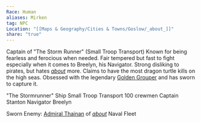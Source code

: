 ```yaml
---
Race: Human
aliases: Mirken
tag: NPC
Location: "[[Maps & Geography/Cities & Towns/Goslow/_about_]]"
share: "true"
---
```


Captain of "The Storm Runner" (Small Troop Transport)
Known for being fearless and ferocious when needed.
Fair tempered but fast to fight especially when it comes to Breelyn, his Navigator.
Strong disliking to pirates, but hates [_about_](../../../../Peoples%20&%20Factions/The%20Aegis%20Legion/_about_.md) more.
Claims to have the most dragon turtle kills on the high seas.
Obsessed with the legendary [Golden Grouper](../../../../History%20&%20Lore/Legends/Golden%20Grouper.md) and has sworn to capture it.


"The Stormrunner" Ship
Small Troop Transport
100 crewmen
Captain Stanton
Navigator Breelyn


Sworn Enemy:
[Admiral Thainan](../../Grymswatch/NPCs/Admiral%20Thainan.md) of [_about_](../../../../Peoples%20&%20Factions/The%20Aegis%20Legion/_about_.md) Naval Fleet